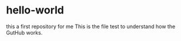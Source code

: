 # hello-world
this a first repository for me
This is the file test to understand how the GutHub works.
